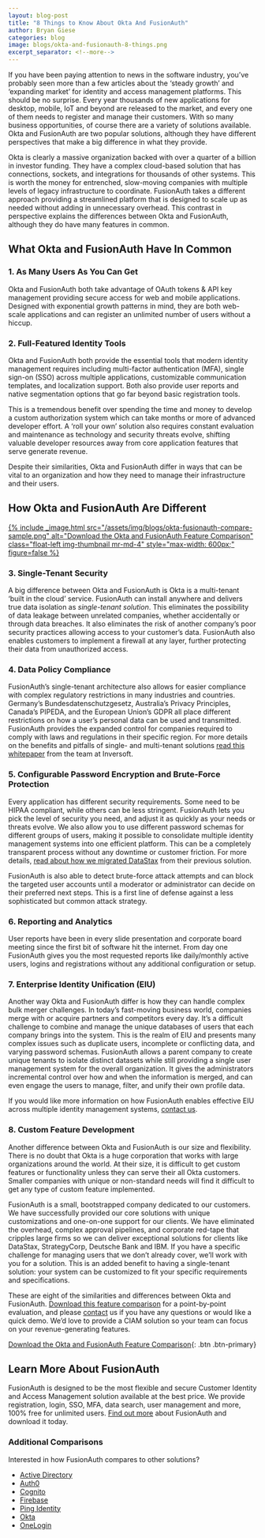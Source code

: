```yaml
---
layout: blog-post
title: "8 Things to Know About Okta And FusionAuth"
author: Bryan Giese
categories: blog
image: blogs/okta-and-fusionauth-8-things.png
excerpt_separator: <!--more-->
---
```


If you have been paying attention to news in the software industry, you’ve probably seen more than a few articles about the ‘steady growth’ and ‘expanding market’ for identity and access management platforms. This should be no surprise. Every year thousands of new applications for desktop, mobile, IoT and beyond are released to the market, and every one of them needs to register and manage their customers. With so many business opportunities, of course there are a variety of solutions available. Okta and FusionAuth are two popular solutions, although they have different perspectives that make a big difference in what they provide.
<!--more-->

Okta is clearly a massive organization backed with over a quarter of a billion in investor funding. They have a complex cloud-based solution that has connections, sockets, and integrations for thousands of other systems. This is worth the money for entrenched, slow-moving companies with multiple levels of legacy infrastructure to coordinate. FusionAuth takes a different approach providing a streamlined platform that is designed to scale up as needed without adding in unnecessary overhead. This contrast in perspective explains the differences between Okta and FusionAuth, although they do have many features in common.

## What Okta and FusionAuth Have In Common

### 1. As Many Users As You Can Get
Okta and FusionAuth both take advantage of OAuth tokens & API key management providing secure access for web and mobile applications. Designed with exponential growth patterns in mind, they are both web-scale applications and can register an unlimited number of users without a hiccup.

### 2. Full-Featured Identity Tools
Okta and FusionAuth both provide the essential tools that modern identity management requires including multi-factor authentication (MFA), single sign-on (SSO) across multiple applications, customizable communication templates, and localization support. Both also provide user reports and native segmentation options that go far beyond basic registration tools.

This is a tremendous benefit over spending the time and money to develop a custom authorization system which can take months or more of advanced developer effort. A ‘roll your own’ solution also requires constant evaluation and maintenance as technology and security threats evolve, shifting valuable developer resources away from core application features that serve generate revenue.

Despite their similarities, Okta and FusionAuth differ in ways that can be vital to an organization and how they need to manage their infrastructure and their users.  

## How Okta and FusionAuth Are Different

[{% include _image.html src="/assets/img/blogs/okta-fusionauth-compare-sample.png" alt="Download the Okta and FusionAuth Feature Comparison" class="float-left img-thumbnail mr-md-4" style="max-width: 600px;" figure=false %}](https://fusionauth.io/resources/fusionauth-vs-okta.pdf "Download the Okta and FusionAuth Feature Comparison")

### 3. Single-Tenant Security
A big difference between Okta and FusionAuth is Okta is a multi-tenant ‘built in the cloud’ service. FusionAuth can install anywhere and delivers true data isolation as *single-tenant solution*. This eliminates the possibility of data leakage between unrelated companies, whether accidentally or through data breaches. It also eliminates the risk of another company’s poor security practices allowing access to your customer’s data. FusionAuth also enables customers to implement a firewall at any layer, further protecting their data from unauthorized access.

### 4. Data Policy Compliance
FusionAuth’s single-tenant architecture also allows for easier compliance with complex regulatory restrictions in many industries and countries. Germany’s Bundesdatenschutzgesetz, Australia’s Privacy Principles, Canada’s PIPEDA, and the European Union’s GDPR all place different restrictions on how a user’s personal data can be used and transmitted. FusionAuth provides the expanded control for companies required to comply with laws and regulations in their specific region.
For more details on the benefits and pitfalls of single- and multi-tenant solutions [read this whitepaper](https://www.inversoft.com/resource/single-tenant-vs-multi-tenant) from the team at Inversoft.

### 5. Configurable Password Encryption and Brute-Force Protection
Every application has different security requirements. Some need to be HIPAA compliant, while others can be less stringent. FusionAuth lets you pick the level of security you need, and adjust it as quickly as your needs or threats evolve. We also allow you to use different password schemas for different groups of users, making it possible to consolidate multiple identity management systems into one efficient platform. This can be a completely transparent process without any downtime or customer friction. For more details, [read about how we migrated DataStax](https://www.inversoft.com/resource/datastax-case-study) from their previous solution.

FusionAuth is also able to detect brute-force attack attempts and can block the targeted user accounts until a moderator or administrator can decide on their preferred next steps. This is a first line of defense against a less sophisticated but common attack strategy.

### 6. Reporting and Analytics
User reports have been in every slide presentation and corporate board meeting since the first bit of software hit the internet. From day one FusionAuth gives you the most requested reports like daily/monthly active users, logins and registrations without any additional configuration or setup.

### 7. Enterprise Identity Unification (EIU)
Another way Okta and FusionAuth differ is how they can handle complex bulk merger challenges. In today’s fast-moving business world, companies merge with or acquire partners and competitors every day. It’s a difficult challenge to combine and manage the unique databases of users that each company brings into the system. This is the realm of EIU and presents many complex issues such as duplicate users, incomplete or conflicting data, and varying password schemas.
FusionAuth allows a parent company to create unique tenants to isolate distinct datasets while still providing a single user management system for the overall organization. It gives the administrators incremental control over how and when the information is merged, and can even engage the users to manage, filter, and unify their own profile data.

If you would like more information on how FusionAuth enables effective EIU across multiple identity management systems, [contact us](https://fusionauth.io/contact).

### 8. Custom Feature Development
Another difference between Okta and FusionAuth is our size and flexibility. There is no doubt that Okta is a huge corporation that works with large organizations around the world. At their size, it is difficult to get custom features or functionality unless they can serve their all Okta customers. Smaller companies with unique or non-standard needs will find it difficult to get any type of custom feature implemented.

FusionAuth is a small, bootstrapped company dedicated to our customers. We have successfully provided our core solutions with unique customizations and one-on-one support for our clients. We have eliminated the overhead, complex approval pipelines, and corporate red-tape that cripples large firms so we can deliver exceptional solutions for clients like DataStax, StrategyCorp, Deutsche Bank and IBM. If you have a specific challenge for managing users that we don’t already cover, we’ll work with you for a solution. This is an added benefit to having a single-tenant solution: your system can be customized to fit your specific requirements and specifications.

These are eight of the similarities and differences between Okta and FusionAuth. [Download this feature comparison](https://fusionauth.io/resources/fusionauth-vs-okta.pdf "Okta and FusionAuth Feature Comparison") for a point-by-point evaluation, and please [contact](https://fusionauth.io/contact) us if you have any questions or would like a quick demo. We’d love to provide a CIAM solution so your team can focus on your revenue-generating features.

[Download the Okta and FusionAuth Feature Comparison](https://fusionauth.io/resources/fusionauth-vs-okta.pdf "Okta and FusionAuth Feature Comparison"){: .btn .btn-primary}


## Learn More About FusionAuth
FusionAuth is designed to be the most flexible and secure Customer Identity and Access Management solution available at the best price. We provide registration, login, SSO, MFA, data search, user management and more, 100% free for unlimited users. [Find out more](https://fusionauth.io "FusionAuth Home") about FusionAuth and download it today.

### Additional Comparisons

Interested in how FusionAuth compares to other solutions?
- [Active Directory](/blog/2018/09/14/active-directory-and-passport-ciam-comparison "Active Directory and FusionAuth")
- [Auth0](/blog/2018/10/19/auth0-and-fusionauth-a-tale-of-two-solutions "Auth0 and FusionAuth")
- [Cognito](/blog/2018/09/18/amazon-cognito-and-fusionauth-comparison "Amazon Cognito and FusionAuth")
- [Firebase](/blog/2018/10/02/firebase-and-fusionauth-ciam-comparison "Firebase and FusionAuth")
- [Ping Identity](/blog/2018/10/08/quick-comparison-ping-identity-and-fusionauth "Ping Identity and FusionAuth")
- [Okta](/blog/2018/10/16/8-things-to-know-about-okta-and-fusionauth "Okta and FusionAuth")
- [OneLogin](/blog/2018/10/12/onelogin-and-fusionauth "OneLogin and FusionAuth")
